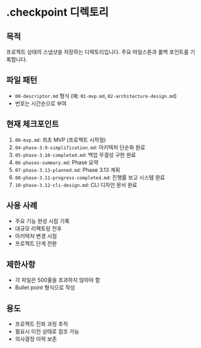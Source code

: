 # .checkpoint 디렉토리

## 목적
프로젝트 상태의 스냅샷을 저장하는 디렉토리입니다. 주요 마일스톤과 롤백 포인트를 기록합니다.

## 파일 패턴
- `00-descriptor.md` 형식 (예: `01-mvp.md`, `02-architecture-design.md`)
- 번호는 시간순으로 부여

## 현재 체크포인트
1. `00-mvp.md`: 최초 MVP (프로젝트 시작점)
2. `04-phase-3.9-simplification.md`: 아키텍처 단순화 완료
3. `05-phase-3.10-completed.md`: 백업 무결성 구현 완료
4. `06-phases-summary.md`: Phase 요약
5. `07-phase-3.13-planned.md`: Phase 3.13 계획
6. `08-phase-3.11-progress-completed.md`: 진행률 보고 시스템 완료
7. `10-phase-3.12-cli-design.md`: CLI 디자인 문서 완료

## 사용 사례
- 주요 기능 완성 시점 기록
- 대규모 리팩토링 전후
- 아키텍처 변경 시점
- 프로젝트 단계 전환

## 제한사항
- 각 파일은 500줄을 초과하지 않아야 함
- Bullet point 형식으로 작성

## 용도
- 프로젝트 진화 과정 추적
- 필요시 이전 상태로 참조 가능
- 의사결정 이력 보존
